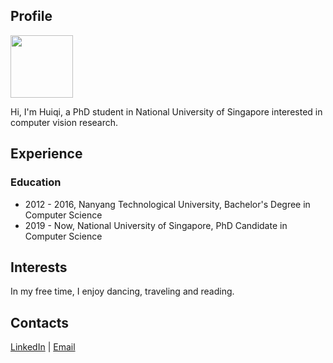 ## Profile
<img src="https://drive.google.com/file/d/1EONT2VYW3redQgOXzUYQohn81V7qBRu4/view?usp=sharing" width="100"/>

Hi, I'm Huiqi, a PhD student in National University of Singapore interested in computer vision research. 

## Experience
### Education
- 2012 - 2016, Nanyang Technological University, Bachelor's Degree in Computer Science
- 2019 - Now, National University of Singapore, PhD Candidate in Computer Science

## Interests
In my free time, I enjoy dancing, traveling and reading.

## Contacts
[LinkedIn](https://www.linkedin.com/in/huiqi-rachel-mao-161b92a4/) | [Email](huiqi.mao@u.nus.edu)
